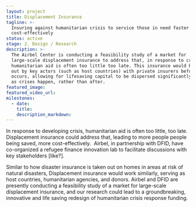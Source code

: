```yaml
---
layout: project
title: Displacement Insurance
tagline: >-
  Insuring against humanitarian crisis to service those in need faster and more
  cost-effectively
status: active
stage: 2. Design / Research
description: >-
  The Airbel Center is conducting a feasibility study of a market for
  large-scale displacement insurance to address that, in response to crises,
  humanitarian aid is often too little too late. This insurance would be taken
  out by key actors (such as host countries) with private insurers before crisis
  occurs, allowing for lifesaving capital to be dispersed significantly faster,
  as crises happen, rather than after.
featured_image:
featured_video_url:
milestones:
  - date:
    title:
    description_markdown:
---
```


In response to developing crisis, humanitarian aid is often too little, too late. Displacement insurance could address that, leading to more people people being saved, more cost-effectively. &nbsp;Airbel, in partnership with DFID, have co-organized a refugee finance innovation lab to facilitate discussions with key stakeholders [like?].

Similar to how disaster insurance is taken out on homes in areas at risk of natural disasters, Displacement insurance would work similarly, serving as host countries, humanitarian agencies, and donors. Airbel and DFID are presently conducting a feasibility study of a market for large-scale displacement insurance, and our research could lead to a groundbreaking, innovative and life saving redesign of humanitarian crisis response funding.